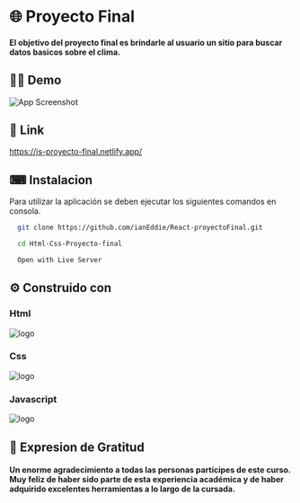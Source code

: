 # 🌐​ Proyecto Final 
#### El objetivo del proyecto final es brindarle al usuario un sitio para buscar datos basicos sobre el clima.
## ​👨‍💻​ Demo ​

![App Screenshot](https://media.giphy.com/media/zXCizu9GWMpPrpSdn4/giphy.gif)
## 🔗 Link
https://js-proyecto-final.netlify.app/
## ⌨ Instalacion

Para utilizar la aplicación se deben ejecutar los siguientes comandos en consola.

```bash
  git clone https://github.com/ianEddie/React-proyectoFinal.git
```
```bash
  cd Html-Css-Proyecto-final

```
```bash
  Open with Live Server
```



## ⚙️​ Construido con 
### Html
![logo](https://i.postimg.cc/76G1fyGh/html.png) 
### Css
![logo](https://i.postimg.cc/3JxKQrPg/css.png)
### Javascript
![logo](https://i.postimg.cc/hvV91b0q/js.png)


## ​💌​ Expresion de Gratitud

#### Un enorme agradecimiento a todas las personas partícipes de este curso. Muy feliz de haber sido parte de esta experiencia académica y de haber adquirido excelentes herramientas a lo largo de la cursada.​
